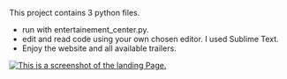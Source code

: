<p>This project contains 3 python files.</p>
<ul>
<li> run with entertainement_center.py.</li>
<li> edit and read code using your own chosen editor. I used Sublime Text.</li> 
<li> Enjoy the website and all available trailers.</li>
 </ul>

<a href><img alt="This is a screenshot of the landing Page. " src="https://photos.app.goo.gl/ByQbXzg8NmyzgIrA2"></a>

